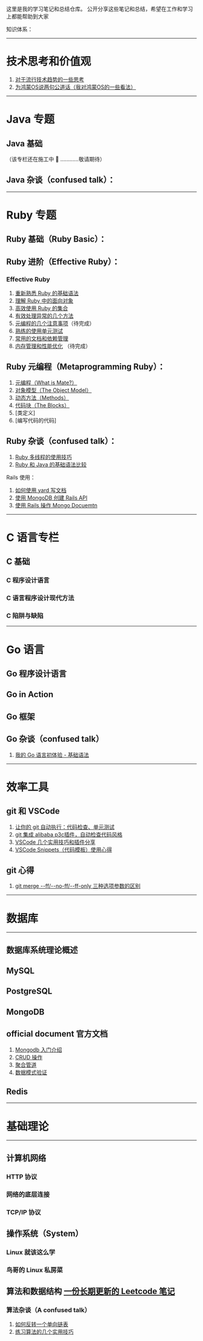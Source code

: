 这里是我的学习笔记和总结仓库。
公开分享这些笔记和总结，希望在工作和学习上都能帮助到大家

知识体系：
___
# 技术思考和价值观

1. [对于流行技术趋势的一些思考](https://github.com/xiao2shiqi/pro_developer/blob/main/think/1.md)
2. [为鸿蒙OS说两句公道话（我对鸿蒙OS的一些看法）](https://github.com/xiao2shiqi/pro_developer/blob/main/think/2.md)


___
# Java 专题

## Java 基础
（该专栏还在施工中 🚧 …………敬请期待）

## Java 杂谈（confused talk）：

___

# Ruby 专题
## Ruby 基础（Ruby Basic）：

## Ruby 进阶（Effective Ruby）：

### Effective Ruby
1. [重新熟悉 Ruby 的基础语法](https://github.com/xiao2shiqi/pro_developer/blob/main/ruby/effective_ruby/1.md)
2. [理解 Ruby 中的面向对象](https://github.com/xiao2shiqi/pro_developer/blob/main/ruby/effective_ruby/2.md)
3. [高效使用 Ruby 的集合](https://github.com/xiao2shiqi/pro_developer/blob/main/ruby/effective_ruby/3.md)
4. [有效处理异常的几个方法](https://github.com/xiao2shiqi/pro_developer/blob/main/ruby/effective_ruby/4.md)
5. [元编程的几个注意事项](https://github.com/xiao2shiqi/pro_developer/blob/main/ruby/effective_ruby/5.md)（待完成）
6. [熟练的使用单元测试](https://github.com/xiao2shiqi/pro_developer/blob/main/ruby/effective_ruby/6.md)
7. [常用的文档和依赖管理](https://github.com/xiao2shiqi/pro_developer/blob/main/ruby/effective_ruby/7.md)
8. [内存管理和性能优化](https://github.com/xiao2shiqi/pro_developer/blob/main/ruby/effective_ruby/8.md) （待完成）

## Ruby 元编程（Metaprogramming Ruby）：
1. [元编程（What is Mate?）](https://github.com/xiao2shiqi/pro_developer/blob/main/ruby/metaprogram/1.md)
2. [对象模型（The Object Model）](https://github.com/xiao2shiqi/pro_developer/blob/main/ruby/metaprogram/2.md)
3. [动态方法（Methods）](https://github.com/xiao2shiqi/pro_developer/blob/main/ruby/metaprogram/3.md)
4. [代码块（The Blocks）](https://github.com/xiao2shiqi/pro_developer/blob/main/ruby/metaprogram/4.md)
5. [类定义]
6. [编写代码的代码]

## Ruby 杂谈（confused talk）：
1. [Ruby 多线程的使用技巧](https://github.com/xiao2shiqi/pro_developer/blob/main/ruby/ruby_skill/1.md)
2. [Ruby 和 Java 的基础语法比较](https://github.com/xiao2shiqi/pro_developer/blob/main/ruby/ruby_skill/2.md)

Rails 使用：
1. [如何使用 yard 写文档](https://github.com/xiao2shiqi/pro_developer/blob/main/ruby/rails_guide/1.md)
2. [使用 MongoDB 创建 Rails API](https://github.com/xiao2shiqi/pro_developer/blob/main/ruby/rails_guide/2.md)
3. [使用 Rails 操作 Mongo Docuemtn](https://github.com/xiao2shiqi/pro_developer/blob/main/ruby/rails_guide/3.md)

___
# C 语言专栏

## C 基础

### C 程序设计语言
### C 语言程序设计现代方法
### C 陷阱与缺陷
___
# Go 语言
## Go 程序设计语言
## Go in Action
## Go 框架

## Go 杂谈（confused talk）
1. [我的 Go 语言初体验 - 基础语法](https://github.com/xiao2shiqi/pro_developer/blob/main/go/go_basic/1.md)

___
# 效率工具
## git 和 VSCode
1. [让你的 git 自动执行：代码检查、单元测试](https://github.com/xiao2shiqi/pro_developer/blob/main/develop_tool/effective/1.md)
2. [git 集成 alibaba p3c插件，自动检查代码风格](https://github.com/xiao2shiqi/pro_developer/blob/main/develop_tool/effective/2.md)
3. [VSCode 几个实用技巧和插件分享](https://github.com/xiao2shiqi/pro_developer/blob/main/develop_tool/effective/3.md)
4. [VSCode Snippets（代码模板）使用心得](https://github.com/xiao2shiqi/pro_developer/blob/main/develop_tool/effective/3.md)

## git 心得
1. [git merge --ff/--no-ff/--ff-only 三种选项参数的区别](https://github.com/xiao2shiqi/pro_developer/blob/main/develop_tool/git/pro_git/3_git_branch/1.md)


___
# 数据库
___
## 数据库系统理论概述
## MySQL 
## PostgreSQL
## MongoDB

## official document 官方文档
1. [Mongodb 入门介绍](https://github.com/xiao2shiqi/pro_developer/blob/main/db/mongodb/official_documents/1.md)
2. [CRUD 操作](https://github.com/xiao2shiqi/pro_developer/blob/main/db/mongodb/official_documents/2.md)
3. [聚合管道](https://github.com/xiao2shiqi/pro_developer/blob/main/db/mongodb/official_documents/3.md)
4. [数据模式验证](https://github.com/xiao2shiqi/pro_developer/blob/main/db/mongodb/official_documents/4.md)
## Redis
___
# 基础理论 
___

## 计算机网络

### HTTP 协议
### 网络的底层连接
### TCP/IP 协议

## 操作系统（System）

### Linux 就该这么学
### 鸟哥的 Linux 私房菜

## 算法和数据结构  [一份长期更新的 Leetcode 笔记](https://github.com/xiao2shiqi/leetcode)

### 算法杂谈（A confused talk）
1. [如何反转一个单向链表](https://github.com/xiao2shiqi/pro_developer/blob/main/algo/1.md)
2. [练习算法的几个实用技巧](https://github.com/xiao2shiqi/pro_developer/blob/main/algo/2.md)